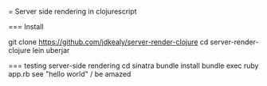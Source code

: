 = Server side rendering in clojurescript 

=== Install

  git clone https://github.com/jdkealy/server-render-clojure
  cd server-render-clojure
  lein uberjar

=== testing server-side rendering
cd sinatra
bundle install
bundle exec ruby app.rb
see "hello world" / be amazed


